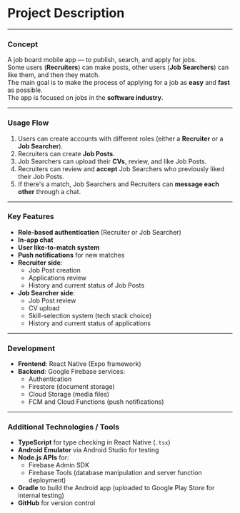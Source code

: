 # Project Description

---

### Concept

A job board mobile app — to publish, search, and apply for jobs.  
Some users (**Recruiters**) can make posts, other users (**Job Searchers**) can like them, and then they match.  
The main goal is to make the process of applying for a job as **easy** and **fast** as possible.  
The app is focused on jobs in the **software industry**.

---

### Usage Flow

1. Users can create accounts with different roles (either a **Recruiter** or a **Job Searcher**).
2. Recruiters can create **Job Posts**.
3. Job Searchers can upload their **CVs**, review, and like Job Posts.
4. Recruiters can review and **accept** Job Searchers who previously liked their Job Posts.
5. If there's a match, Job Searchers and Recruiters can **message each other** through a chat.

---

### Key Features

- **Role-based authentication** (Recruiter or Job Searcher)
- **In-app chat**
- **User like-to-match system**
- **Push notifications** for new matches
- **Recruiter side**:
  - Job Post creation
  - Applications review
  - History and current status of Job Posts
- **Job Searcher side**:
  - Job Post review
  - CV upload
  - Skill-selection system (tech stack choice)
  - History and current status of applications

---

### Development

- **Frontend**: React Native (Expo framework)
- **Backend**: Google Firebase services:
  - Authentication
  - Firestore (document storage)
  - Cloud Storage (media files)
  - FCM and Cloud Functions (push notifications)

---

### Additional Technologies / Tools

- **TypeScript** for type checking in React Native (`.tsx`)
- **Android Emulator** via Android Studio for testing
- **Node.js APIs** for:
  - Firebase Admin SDK
  - Firebase Tools (database manipulation and server function deployment)
- **Gradle** to build the Android app (uploaded to Google Play Store for internal testing)
- **GitHub** for version control
